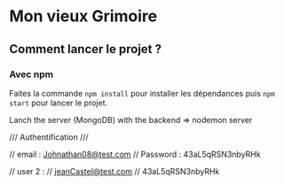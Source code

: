# Mon vieux Grimoire


## Comment lancer le projet ? 

### Avec npm

Faites la commande `npm install` pour installer les dépendances puis `npm start` pour lancer le projet. 

Lanch the server (MongoDB) with the backend => nodemon server



/// Authentification ///

// email : Johnathan08@test.com
// Password : 43aL5qRSN3nbyRHk

// user 2 : 
// jeanCastel@test.com
// 43aL5qRSN3nbyRHk
